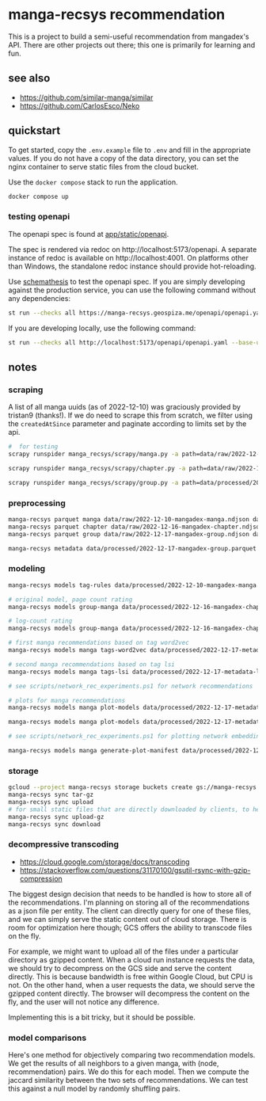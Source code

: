 # manga-recsys recommendation

This is a project to build a semi-useful recommendation from mangadex's API.
There are other projects out there; this one is primarily for learning and fun.

## see also

- https://github.com/similar-manga/similar
- https://github.com/CarlosEsco/Neko

## quickstart

To get started, copy the `.env.example` file to `.env` and fill in the appropriate values.
If you do not have a copy of the data directory, you can set the nginx container to serve static files from the cloud bucket.

Use the `docker compose` stack to run the application.

```bash
docker compose up
```

### testing openapi

The openapi spec is found at [app/static/openapi](app/static/openapi).

The spec is rendered via redoc on http://localhost:5173/openapi.
A separate instance of redoc is available on http://localhost:4001.
On platforms other than Windows, the standalone redoc instance should provide hot-reloading.

Use [schemathesis](https://github.com/schemathesis/schemathesis) to test the openapi spec.
If you are simply developing against the production service, you can use the following command without any dependencies:

```bash
st run --checks all https://manga-recsys.geospiza.me/openapi/openapi.yaml --base-url https://manga-recsys.geospiza.me
```

If you are developing locally, use the following command:

```bash
st run --checks all http://localhost:5173/openapi/openapi.yaml --base-url http://localhost:5173
```

## notes

### scraping

A list of all manga uuids (as of 2022-12-10) was graciously provided by tristan9 (thanks!).
If we do need to scrape this from scratch, we filter using the `createdAtSince` parameter and paginate according to limits set by the api.

```bash
#  for testing
scrapy runspider manga_recsys/scrapy/manga.py -a path=data/raw/2022-12-10-mangadex-uuid.csv -o data/raw/2022-12-10-mangadex-manga.ndjson -t jsonlines -a limit=10

scrapy runspider manga_recsys/scrapy/chapter.py -a path=data/raw/2022-12-10-mangadex-uuid.csv -o data/raw/2022-12-16-mangadex-chapter.ndjson -t jsonlines -a limit=10

scrapy runspider manga_recsys/scrapy/group.py -a path=data/processed/2022-12-16-mangadex-chapter.parquet -o data/raw/2022-12-17-mangadex-group.ndjson -t jsonlines -a limit=10
```

### preprocessing

```bash
manga-recsys parquet manga data/raw/2022-12-10-mangadex-manga.ndjson data/processed/2022-12-10-mangadex-manga
manga-recsys parquet chapter data/raw/2022-12-16-mangadex-chapter.ndjson data/processed/2022-12-16-mangadex-chapter
manga-recsys parquet group data/raw/2022-12-17-mangadex-group.ndjson data/processed/2022-12-17-mangadex-group

manga-recsys metadata data/processed/2022-12-17-mangadex-group.parquet data/processed/2022-12-10-mangadex-manga.parquet data/processed/2022-12-16-mangadex-chapter.parquet data/processed/2022-12-17-metadata-listing
```

### modeling

```bash
manga-recsys models tag-rules data/processed/2022-12-10-mangadex-manga.parquet data/processed/2022-12-14-tag-rules

# original model, page count rating
manga-recsys models group-manga data/processed/2022-12-16-mangadex-chapter.parquet data/processed/2022-12-17-metadata-listing/group_manga.parquet data/processed/2022-12-18-recommendation-group-manga

# log-count rating
manga-recsys models group-manga data/processed/2022-12-16-mangadex-chapter.parquet data/processed/2022-12-17-metadata-listing/group_manga.parquet data/processed/2022-12-19-recommendation-group-manga

# first manga recommendations based on tag word2vec
manga-recsys models manga tags-word2vec data/processed/2022-12-17-metadata-listing/manga_info.parquet data/processed/2022-12-20-recommendation-manga-tags-word2vec

# second manga recommendations based on tag lsi
manga-recsys models manga tags-lsi data/processed/2022-12-17-metadata-listing/manga_info.parquet data/processed/2022-12-27-recommendation-manga-tags-lsi

# see scripts/network_rec_experiments.ps1 for network recommendations

# plots for manga recommendations
manga-recsys models manga plot-models data/processed/2022-12-17-metadata-listing/manga_info.parquet data/processed/2022-12-20-recommendation-manga-tags-word2vec/embedding.parquet word2vec data/processed/2022-12-27-recommendation-manga-plots

manga-recsys models manga plot-models data/processed/2022-12-17-metadata-listing/manga_info.parquet data/processed/2022-12-27-recommendation-manga-tags-lsi/embedding.parquet lsi data/processed/2022-12-27-recommendation-manga-plots

# see scripts/network_rec_experiments.ps1 for plotting network embeddings

manga-recsys models manga generate-plot-manifest data/processed/2022-12-27-recommendation-manga-plots
```

### storage

```bash
gcloud --project manga-recsys storage buckets create gs://manga-recsys
manga-recsys sync tar-gz
manga-recsys sync upload
# for small static files that are directly downloaded by clients, to help save on bandwidth
manga-recsys sync upload-gz
manga-recsys sync download
```

### decompressive transcoding

- https://cloud.google.com/storage/docs/transcoding
- https://stackoverflow.com/questions/31170100/gsutil-rsync-with-gzip-compression

The biggest design decision that needs to be handled is how to store all of the recommendations.
I'm planning on storing all of the recommendations as a json file per entity.
The client can directly query for one of these files, and we can simply serve the static content out of cloud storage.
There is room for optimization here though; GCS offers the ability to transcode files on the fly.

For example, we might want to upload all of the files under a particular directory as gzipped content.
When a cloud run instance requests the data, we should try to decompress on the GCS side and serve the content directly.
This is because bandwidth is free within Google Cloud, but CPU is not.
On the other hand, when a user requests the data, we should serve the gzipped content directly.
The browser will decompress the content on the fly, and the user will not notice any difference.

Implementing this is a bit tricky, but it should be possible.

### model comparisons

Here's one method for objectively comparing two recommendation models.
We get the results of all neighbors to a given manga, with (node, recommendation) pairs.
We do this for each model.
Then we compute the jaccard similarity between the two sets of recommendations.
We can test this against a null model by randomly shuffling pairs.
